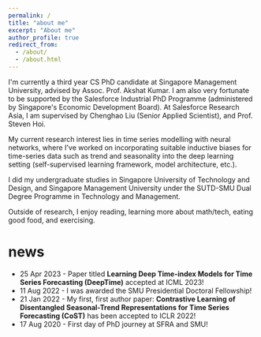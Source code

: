 ```yaml
---
permalink: /
title: "about me"
excerpt: "About me"
author_profile: true
redirect_from: 
  - /about/
  - /about.html
---
```


I'm currently a third year CS PhD candidate at Singapore Management University, advised by Assoc. Prof. Akshat Kumar. I am also very fortunate to be supported by the Salesforce Industrial PhD Programme (administered by Singapore's Economic Development Board). At Salesforce Research Asia, I am supervised by Chenghao Liu (Senior Applied Scientist), and Prof. Steven Hoi.

My current research interest lies in time series modelling with neural networks, where I've worked on incorporating suitable inductive biases for time-series data such as trend and seasonality into the deep learning setting (self-supervised learning framework, model architecture, etc.).

I did my undergraduate studies in Singapore University of Technology and Design, and Singapore Management University under the SUTD-SMU Dual Degree Programme in Technology and Management.

Outside of research, I enjoy reading, learning more about math/tech, eating good food, and exercising.

news
======
* 25 Apr 2023 - Paper titled __Learning Deep Time-index Models for Time Series Forecasting (DeepTime)__ accepted at ICML 2023!
* 11 Aug 2022 - I was awarded the SMU Presidential Doctoral Fellowship!
* 21 Jan 2022 - My first, first author paper: __Contrastive Learning of Disentangled Seasonal-Trend Representations for Time Series Forecasting (CoST)__ has been accepted to ICLR 2022!
* 17 Aug 2020 - First day of PhD journey at SFRA and SMU!
